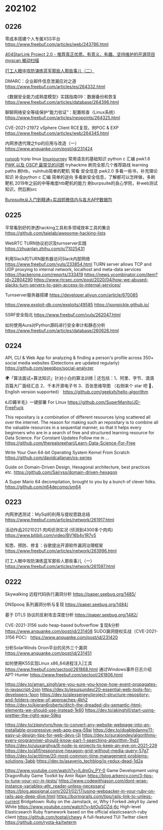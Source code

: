 # 202102

## 0226
零成本搭建个人专属XSS平台
https://www.freebuf.com/articles/web/243786.html

[404StarLink Project 2.0 - 推荐真正优质、有意义、有趣、坚持维护的开源项目](https://github.com/knownsec/404StarLink2.0-Galaxy)
[myscan 被动扫描](https://github.com/amcai/myscan)

[打工人眼中攻防演练蓝军那些人那些事儿（二）](https://www.freebuf.com/articles/network/261604.html)



DMARC：企业邮件信息泄漏应对之道
https://www.freebuf.com/articles/es/264332.html

《数据安全能力成熟度模型》实践指南09：数据备份和恢复
https://www.freebuf.com/articles/database/264396.html

聊聊网络安全等级保护“能力验证”：配置核查（Linux系统）
https://www.freebuf.com/articles/neopoints/264325.html

CVE-2021-21972 vSphere Client RCE复现，附POC &amp; EXP
https://www.freebuf.com/articles/web/264345.html

内网渗透代理之frp的应用与改造（一）
https://www.anquanke.com/post/id/231424

[runoob](https://www.runoob.com/)
  tcpip
  linux
  [linuxjourney](https://linuxjourney.com/)
  常用语言的基础知识
    python
    c
    汇编
    pwk1.6
      [PWK 以及 OSCP 最常见的问题](https://madneal.com/post/pwk%E4%BB%A5%E5%8F%8Aoscp%E6%9C%80%E5%B8%B8%E8%A7%81%E7%9A%84%E9%97%AE%E9%A2%98/)
tryhackme 刷完全那几个推荐路线 learning paths
刷htb，vulnhub简单的靶机
常看 安全信息
pwk2.0
多看一些书，补充理论知识
补全python c 汇编
简单的逆向 
多看新安全信息，了解都可以怎样做，多刷靶机
2019年之前的中等难度htb靶机的能力
刷burpsuite的良心学院，补web测试知识，然后刷src

[Burpsuite从入门到精通+实战抓微信内与各大APP数据包](https://www.bilibili.com/s/video/BV1jv411179x)

## 0225

平常看到好的渗透hacking工具和多领域效率工具的集合
https://github.com/taielab/awesome-hacking-lists

WebRTC TURN协议初识及turnserver实践
https://zhuanlan.zhihu.com/p/71025431

利用Slack的TURN服务器访问Slack内部网络
https://www.freebuf.com/vuls/233854.html
TURN server allows TCP and UDP proxying to internal network, localhost and meta-data services
https://hackerone.com/reports/333419
https://news.ycombinator.com/item?id=22804290
https://www.rtcsec.com/post/2020/04/how-we-abused-slacks-turn-servers-to-gain-access-to-internal-services/

Turnserver服务器搭建
https://developer.aliyun.com/article/670085



https://www.exploit-db.com/exploits/49585
https://jsonpickle.github.io/

SSRF安全指北
https://www.freebuf.com/vuls/262047.html

如何使用Aura对Python源码进行安全审计和静态分析
https://www.freebuf.com/articles/database/260626.html

## 0224

API, CLI & Web App for analyzing & finding a person's profile across 350+ social media websites (Detections are updated regularly)
https://github.com/qeeqbox/social-analyzer

🌍「算法面试+算法知识」针对小白的算法训练 | 还包括：1、阿里、字节、滴滴 百篇大厂面经汇总 2、千本开源电子书 3、百张思维导图 （右侧来个 star 吧 🌹，English version supported）
https://github.com/geekxh/hello-algorithm



《JD薅羊毛》一键部署 For Linux
https://github.com/SuperManito/JD-FreeFuck

This repositary is a combination of different resources lying scattered all over the internet. The reason for making such an repositary is to combine all the valuable resources in a sequential manner, so that it helps every beginners who are in a search of free and structured learning resource for Data Science. For Constant Updates Follow me in …
https://github.com/therealsreehari/Learn-Data-Science-For-Free

Write Your Own 64-bit Operating System Kernel From Scratch
https://github.com/davidcallanan/os-series

Guide on Domain-Driven Design, Hexagonal architecture, best practices etc.
https://github.com/Sairyss/domain-driven-hexagon

A Super Mario 64 decompilation, brought to you by a bunch of clever folks.
https://github.com/n64decomp/sm64




## 0223

内网渗透测试：MySql的利用与提权思路总结
https://www.freebuf.com/articles/network/261917.html

活动作品20210221 肉鸡侦测实况 (侦测到4300多个肉鸡)
https://www.bilibili.com/video/BV16b4y1R7v5

知悉、预防、修复：谷歌提出开源软件漏洞治理框架
https://www.freebuf.com/articles/network/263996.html

打工人眼中攻防演练蓝军那些人那些事儿（一）
https://www.freebuf.com/articles/network/261597.html

## 0222

Skywalking 远程代码执行漏洞分析
https://paper.seebug.org/1485/

DNSpooq 系列漏洞分析与复现
https://paper.seebug.org/1484/

基于 DTLS 协议的反射攻击深度分析
https://paper.seebug.org/1482/

CVE-2021-3156 sudo heap-based bufoverflow 复现&分析
https://www.anquanke.com/post/id/231408
SUDO漏洞提权实战（CVE-2021-3156 POC）
https://www.anquanke.com/post/id/231420



分析SolarWinds Orion平台的另外三个漏洞
https://www.anquanke.com/post/id/231451

如何使用K55实现Linux x86_64进程注入|工具
https://www.freebuf.com/sectool/261868.html
通过Windows事件日志介绍APT-Hunter
https://www.freebuf.com/sectool/261806.html

https://dev.to/aman_singh/are-you-sure-you-know-how-event-propagates-in-javascript-2ojn
https://dev.to/jesuisundev/20-essential-web-tools-for-developers-1pon
https://dev.to/alexsergey/project-structure-repository-and-folders-review-of-approaches-4kh2
https://dev.to/kieran6roberts/ditch-the-dreaded-div-semantic-html-elements-we-should-use-instead-1k60
https://dev.to/akinghill/start-using-prettier-the-right-way-59kg





https://dev.to/zippytyro/how-to-convert-any-website-webpage-into-an-installable-progressive-web-app-pwa-59ai
https://dev.to/doabledanny/11-easy-ui-design-tips-for-web-devs-j3j
https://dev.to/surajondev/algorithms-every-programmer-should-know-part-1-searching-algorithm-1hd3
https://dev.to/uiuxarghya/8-node-js-projects-to-keep-an-eye-on-2021-229
https://dev.to/afif/responsive-hexagon-grid-without-media-query-57g7
https://dev.to/actitime/20-most-common-time-management-problems-solutions-3abb
https://dev.to/asayerio_techblog/is-redux-dead-1d2a

https://www.youtube.com/watch?v=ILdmGv_PY-0
Game Development using DragonRuby Game Toolkit by Amir Rajan
https://blog.arkency.com/3-tips-to-tune-your-vcr-in-tests/
https://www.codewithjason.com/dont-wrap-instance-variables-attr_reader-unless-necessary/
https://blog.appsignal.com/2021/02/17/using-webpacker-in-your-ruby-on-rails-app-deep-dive.html
https://boringrails.com/tips/rails-link-to-unless-current
Bridgetown: Ruby on the Jamstack, or, Why I Forked Jekyll by Jared White
https://www.youtube.com/watch?v=btOuSOZd-6c
High-level Elasticsearch Ruby framework based on the official elasticsearch-ruby client
https://github.com/toptal/chewy
A full-featured TUI Twitter client
https://github.com/ryota-ka/twterm
